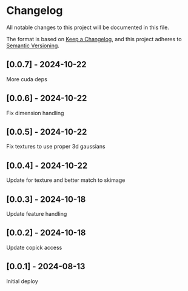 # Changelog
All notable changes to this project will be documented in this file.

The format is based on [Keep a Changelog](https://keepachangelog.com/en/1.0.0/),
and this project adheres to [Semantic Versioning](https://semver.org/spec/v2.0.0.html).

## [0.0.7] - 2024-10-22
More cuda deps

## [0.0.6] - 2024-10-22
Fix dimension handling

## [0.0.5] - 2024-10-22
Fix textures to use proper 3d gaussians

## [0.0.4] - 2024-10-22
Update for texture and better match to skimage

## [0.0.3] - 2024-10-18
Update feature handling

## [0.0.2] - 2024-10-18
Update copick access

## [0.0.1] - 2024-08-13
Initial deploy
